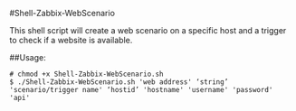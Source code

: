 #Shell-Zabbix-WebScenario

This shell script will create a web scenario on a specific host and a trigger to check if a website is available.

##Usage:
```
# chmod +x Shell-Zabbix-WebScenario.sh
$ ./Shell-Zabbix-WebScenario.sh 'web address' ‘string’ 'scenario/trigger name' ‘hostid’ 'hostname' 'username' 'password' 'api'
```
